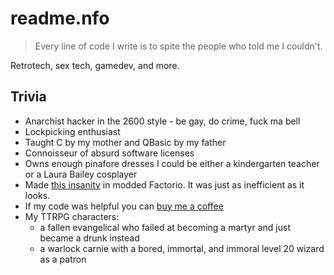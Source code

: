 # readme.nfo

> Every line of code I write is to spite the people who told me I couldn't.

Retrotech, sex tech, gamedev, and more.

## Trivia

- Anarchist hacker in the 2600 style - be gay, do crime, fuck ma bell
- Lockpicking enthusiast
- Taught C by my mother and QBasic by my father
- Connoisseur of absurd software licenses
- Owns enough pinafore dresses I could be either a kindergarten teacher or a Laura Bailey cosplayer
- Made [this insanity](https://www.youtube.com/watch?v=oe1bUSDDeKs) in modded Factorio. It was just as inefficient as it looks.
- If my code was helpful you can [buy me a coffee](https://www.buymeacoffee.com/tamagotchi)
- My TTRPG characters:
     - a fallen evangelical who failed at becoming a martyr and just became a drunk instead
     - a warlock carnie with a bored, immortal, and immoral level 20 wizard as a patron
